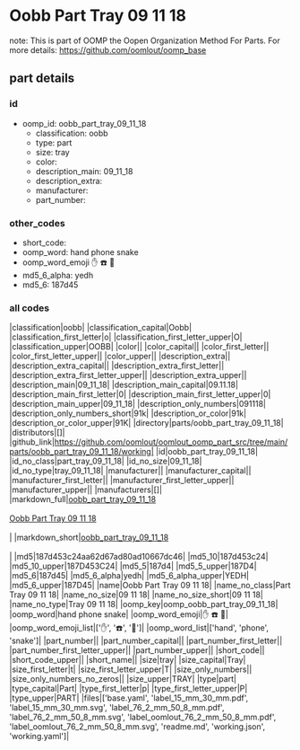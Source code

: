 # Oobb Part Tray 09 11 18  

note: This is part of OOMP the Oopen Organization Method For Parts. For more details: https://github.com/oomlout/oomp_base

##  part details





### id
* oomp_id: oobb_part_tray_09_11_18
  * classification: oobb
  * type: part
  * size: tray
  * color: 
  * description_main: 09_11_18
  * description_extra: 
  * manufacturer: 
  * part_number: 

### other_codes
* short_code: 
* oomp_word: hand phone snake
* oomp_word_emoji :hand: :phone: :snake:
* md5_6_alpha: yedh
* md5_6: 187d45

### all codes 
|classification|oobb|
|classification_capital|Oobb|
|classification_first_letter|o|
|classification_first_letter_upper|O|
|classification_upper|OOBB|
|color||
|color_capital||
|color_first_letter||
|color_first_letter_upper||
|color_upper||
|description_extra||
|description_extra_capital||
|description_extra_first_letter||
|description_extra_first_letter_upper||
|description_extra_upper||
|description_main|09_11_18|
|description_main_capital|09.11.18|
|description_main_first_letter|0|
|description_main_first_letter_upper|0|
|description_main_upper|09_11_18|
|description_only_numbers|091118|
|description_only_numbers_short|91k|
|description_or_color|91k|
|description_or_color_upper|91K|
|directory|parts/oobb_part_tray_09_11_18|
|distributors|[]|
|github_link|https://github.com/oomlout/oomlout_oomp_part_src/tree/main/parts/oobb_part_tray_09_11_18/working|
|id|oobb_part_tray_09_11_18|
|id_no_class|part_tray_09_11_18|
|id_no_size|09_11_18|
|id_no_type|tray_09_11_18|
|manufacturer||
|manufacturer_capital||
|manufacturer_first_letter||
|manufacturer_first_letter_upper||
|manufacturer_upper||
|manufacturers|[]|
|markdown_full|[oobb_part_tray_09_11_18](https://github.com/oomlout/oomlout_oomp_part_src/tree/main/parts/oobb_part_tray_09_11_18/working)<br>[](https://github.com/oomlout/oomlout_oomp_part_src/tree/main/parts/oobb_part_tray_09_11_18/working)<br>[Oobb Part Tray 09 11 18](https://github.com/oomlout/oomlout_oomp_part_src/tree/main/parts/oobb_part_tray_09_11_18/working)<br><br>|
|markdown_short|[oobb_part_tray_09_11_18](https://github.com/oomlout/oomlout_oomp_part_src/tree/main/parts/oobb_part_tray_09_11_18/working)<br><br>|
|md5|187d453c24aa62d67ad80ad10667dc46|
|md5_10|187d453c24|
|md5_10_upper|187D453C24|
|md5_5|187d4|
|md5_5_upper|187D4|
|md5_6|187d45|
|md5_6_alpha|yedh|
|md5_6_alpha_upper|YEDH|
|md5_6_upper|187D45|
|name|Oobb Part Tray 09 11 18|
|name_no_class|Part Tray 09 11 18|
|name_no_size|09 11 18|
|name_no_size_short|09 11 18|
|name_no_type|Tray 09 11 18|
|oomp_key|oomp_oobb_part_tray_09_11_18|
|oomp_word|hand phone snake|
|oomp_word_emoji|:hand: :phone: :snake:|
|oomp_word_emoji_list|[':hand:', ':phone:', ':snake:']|
|oomp_word_list|['hand', 'phone', 'snake']|
|part_number||
|part_number_capital||
|part_number_first_letter||
|part_number_first_letter_upper||
|part_number_upper||
|short_code||
|short_code_upper||
|short_name||
|size|tray|
|size_capital|Tray|
|size_first_letter|t|
|size_first_letter_upper|T|
|size_only_numbers||
|size_only_numbers_no_zeros||
|size_upper|TRAY|
|type|part|
|type_capital|Part|
|type_first_letter|p|
|type_first_letter_upper|P|
|type_upper|PART|
|files|['base.yaml', 'label_15_mm_30_mm.pdf', 'label_15_mm_30_mm.svg', 'label_76_2_mm_50_8_mm.pdf', 'label_76_2_mm_50_8_mm.svg', 'label_oomlout_76_2_mm_50_8_mm.pdf', 'label_oomlout_76_2_mm_50_8_mm.svg', 'readme.md', 'working.json', 'working.yaml']|
